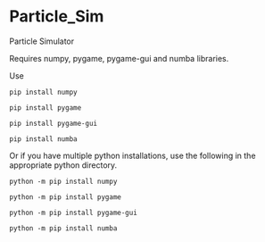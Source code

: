# Particle_Sim
Particle Simulator 

Requires numpy, pygame, pygame-gui and numba libraries.

Use 

```pip install numpy```

```pip install pygame```

```pip install pygame-gui```

```pip install numba```

Or if you have multiple python installations, use the following in the appropriate python directory.

```python -m pip install numpy``` 

```python -m pip install pygame```

```python -m pip install pygame-gui```

```python -m pip install numba```

